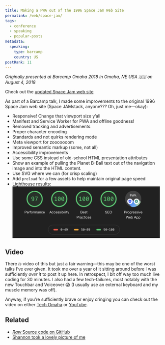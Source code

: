 ```yaml
---
title: Making a PWA out of the 1996 Space Jam Web Site
permalink: /web/space-jam/
tags:
  - conference
  - speaking
  - popular-posts
metadata:
  speaking:
    type: barcamp
    country: US
postRank: 11
---
```


_Originally presented at Barcamp Omaha 2018 in Omaha, NE USA 🇺🇸 on August 4, 2018_

<p class="primarylink primarylink-demo">
    Check out the <a href="/space-jam/">updated Space Jam web site</a>
</p>

As part of a Barcamp talk, I made some improvements to the original 1996 Space Jam web site (Space JAMstack, anyone??? Oh, just me—okay):

* Responsive! Change that viewport size y’all
* Manifest and Service Worker for PWA and offline goodness!
* Removed tracking and advertisements
* Proper character encoding
* Standards and not quirks rendering mode
* Meta viewport for zooooooom
* Improved semantic markup (some, not all)
* Accessibility improvements
* Use some CSS instead of old-school HTML presentation attributes
* Show an example of pulling the Planet B-Ball text out of the navigation image and into the HTML content.
* Use SVG where we can (for crisp scaling)
* Add `preload` for a few assets to help maintain original page speed
* Lighthouse results: <img src="/web/img/posts/space-jam-lighthouse.png" alt="Lighthouse results of the new Space Jam site: 97 performance, 100 accessibility, 100 best practices, 100 SEO">

## Video

There _is_ video of this but just a fair warning—this may be one of the worst talks I’ve ever given. It took me over a year of it sitting around before I was sufficiently _over it_ to post it up here. In retrospect, I bit off way too much live coding for 30 minutes. I also had a few tech-failures, most notably with the new Touchbar and Voiceover 😱 (I usually use an external keyboard and my muscle memory was off).

Anyway, if you’re sufficiently brave or enjoy cringing you can check out the video on either [Tech Omaha](https://techomaha.com/2018/09/zach-leatherman-space-jam/) or [YouTube](https://www.youtube.com/watch?v=30LR5hQT4Qk).

## Related

* [*Raw* Source code on GitHub](https://github.com/zachleat/space-jam)
* [Shannon took a lovely picture of me](https://twitter.com/shannondotpizza/status/1025775678065659904)
